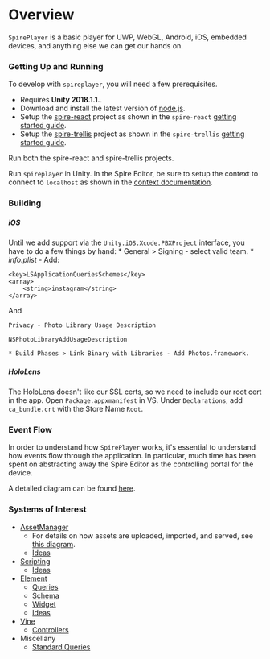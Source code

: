 # Overview

`SpirePlayer` is a basic player for UWP, WebGL, Android, iOS, embedded devices, and anything else we can get our hands on.

### Getting Up and Running

To develop with `spireplayer`, you will need a few prerequisites.

* Requires **Unity 2018.1.1.**.
* Download and install the latest version of [node.js](https://nodejs.org/en/download/).
* Setup the [spire-react](https://github.com/create-ar/spire-react) project as shown in the `spire-react` [getting started guide](https://github.com/create-ar/spire-react/blob/master/docs/gettingstarted.md).
* Setup the [spire-trellis](https://github.com/create-ar/spire-trellis) project as shown in the `spire-trellis` [getting started guide](https://github.com/create-ar/spire-trellis/blob/master/docs/gettingstarted.md).

Run both the spire-react and spire-trellis projects.

Run `spireplayer` in Unity. In the Spire Editor, be sure to setup the context to connect to `localhost` as shown in the [context documentation](https://github.com/create-ar/spire-react/blob/master/docs/contexts.md).

### Building

##### iOS

Until we add support via the `Unity.iOS.Xcode.PBXProject` interface, you have to do a few things by hand:
    * General > Signing - select valid team.
    * _info.plist_ - Add:

```
<key>LSApplicationQueriesSchemes</key>
<array>
    <string>instagram</string>
</array>
```

And

```
Privacy - Photo Library Usage Description
```
```
NSPhotoLibraryAddUsageDescription
```

    * Build Phases > Link Binary with Libraries - Add Photos.framework.

##### HoloLens

The HoloLens doesn't like our SSL certs, so we need to include our root cert in the app. Open `Package.appxmanifest` in VS. Under `Declarations`, add `ca_bundle.crt` with the Store Name `Root`.

### Event Flow

In order to understand how `SpirePlayer` works, it's essential to understand how events flow through the application. In particular, much time has been spent on abstracting away the Spire Editor as the controlling portal for the device.

A detailed diagram can be found [here](https://www.lucidchart.com/documents/view/971681eb-a74f-4ab7-a33c-5f3509065f2b).

### Systems of Interest

* [AssetManager](docs/assets.overview.md)
  * For details on how assets are uploaded, imported, and served, see [this diagram](https://www.lucidchart.com/documents/view/dd316cb9-5b27-4e67-8829-e508d91b4e79).
  * [Ideas](assets.ideas.md)
* [Scripting](docs/scripting.overview.md)
  * [Ideas](scripting.ideas.md)
* [Element](docs/element.overview.md)
  * [Queries](docs/element.query.md)
  * [Schema](element.schema.md)
  * [Widget](element.widget.md)
  * [Ideas](element.ideas.md)
* [Vine](vine.overview.md)
  * [Controllers](vine.controller.md)
* Miscellany
  * [Standard Queries](standardqueries.overview.md)


